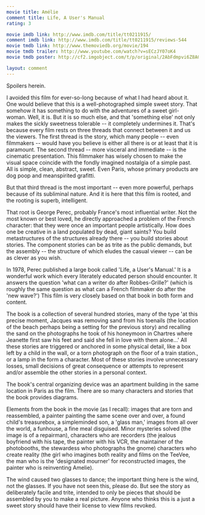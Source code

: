 ```yaml
---
movie title: Amélie
comment title: Life, A User's Manual
rating: 3

movie imdb link: http://www.imdb.com/title/tt0211915/
comment imdb link: http://www.imdb.com/title/tt0211915/reviews-544
movie tmdb link: http://www.themoviedb.org/movie/194
movie tmdb trailer: http://www.youtube.com/watch?v=sECzJY07oK4
movie tmdb poster: http://cf2.imgobject.com/t/p/original/2AbFdmpvi6Z8AGrBY79JmnSGSOy.jpg

layout: comment
---
```


Spoilers herein.

I avoided this film for ever-so-long because of what I had heard about it. One would believe that this is a well-photographed simple sweet story. That somehow it has something to do with the adventures of a sweet girl-woman. Well, it is. But it is so much else, and that 'something else' not only makes the sickly sweetness tolerable -- it completely undermines it. That's because every film rests on three threads that connect between it and us the viewers. The first thread is the story, which many people -- even filmmakers -- would have you believe is either all there is or at least that it is paramount. The second thread -- more visceral and immediate -- is the cinematic presentation. This filmmaker has wisely chosen to make the visual space coincide with the fondly imagined nostalgia of a simple past. All is simple, clean, abstract, sweet. Even Paris, whose primary products are dog poop and meanspirited grafitti.

But that third thread is the most important -- even more powerful, perhaps because of its subliminal nature. And it is here that this film is rooted, and the rooting is superb, intelligent.

That root is George Perec, probably France's most influential writer. Not the most known or best loved, he directly approached a problem of the French character: that they were once an important people artistically. How does one be creative in a land populated by dead, giant saints? You build metastructures of the structures already there -- you build stories about stories. The component stories can be as trite as the public demands, but the assembly -- the structure of which eludes the casual viewer -- can be as clever as you wish.

In 1978, Perec published a large book called 'Life, a User's Manual.' It is a wonderful work which every literately educated person should encounter. It answers the question 'what can a writer do after Robbes-Grille?' (which is roughly the same question as what can a French filmmaker do after the 'new wave?') This film is very closely based on that book in both form and content.

The book is a collection of several hundred stories, many of the type 'at this precise moment, Jacques was removing sand from his toenails (the location of the beach perhaps being a setting for the previous story) and recalling the sand on the photographs he took of his honeymoon in Chartres where Jeanette first saw his feet and said she fell in love with them alone...' All these stories are triggered or anchored in some physical detail, like a box left by a child in the wall, or a torn photograph on the floor of a train station., or a lamp in the form a character.  Most of these stories involve unnecessary losses, small decisions of great consequence or attempts to represent and/or assemble the other stories in a personal context.

The book's central organizing device was an apartment building in the same location in Paris as the film. There are so many characters and stories that the book provides diagrams.

Elements from the book in the movie (as I recall): images that are torn and reassembled, a painter painting the same scene over and over, a found child's treasurebox, a simpleminded son, a 'glass man,' images from all over the world, a funhouse, a fine meal disguised. Minor mysteries solved (the image is of a repairman), characters who are recorders (the jealous boyfriend with his tape, the painter with his VCR, the maintainer of the photobooths, the stewardess who photographs the gnome) characters who create reality (the girl who imagines both reality and films on the TeeVee, the man who is the 'designated mourner' for reconstructed images, the painter who is reinventing Amelie).

The wind caused two glasses to dance; the important thing here is the wind, not the glasses. If you have not seen this, please do. But see the story as deliberately facile and trite, intended to only be pieces that should be assembled by you to make a real picture. Anyone who thinks this is a just a sweet story should have their license to view films revoked.